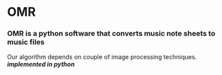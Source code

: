 # OMR

### OMR is a python software that converts music note sheets to music files
 Our algorithm depends on couple of image processing techniques.
 ***implemented in python***
